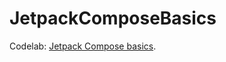 # JetpackComposeBasics
Codelab: [Jetpack Compose basics](https://developer.android.com/codelabs/jetpack-compose-basics?hl=ja&continue=https%3A%2F%2Fdeveloper.android.com%2Fcourses%2Fpathways%2Fcompose%3Fhl%3Dja%23codelab-https%3A%2F%2Fdeveloper.android.com%2Fcodelabs%2Fjetpack-compose-basics).
